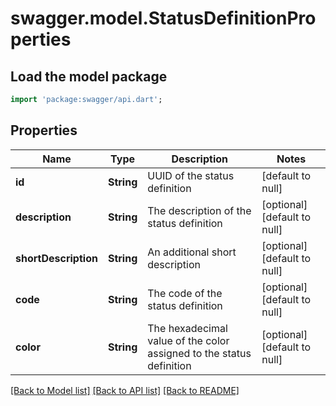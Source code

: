 # swagger.model.StatusDefinitionProperties

## Load the model package
```dart
import 'package:swagger/api.dart';
```

## Properties
Name | Type | Description | Notes
------------ | ------------- | ------------- | -------------
**id** | **String** | UUID of the status definition | [default to null]
**description** | **String** | The description of the status definition | [optional] [default to null]
**shortDescription** | **String** | An additional short description | [optional] [default to null]
**code** | **String** | The code of the status definition | [optional] [default to null]
**color** | **String** | The hexadecimal value of the color assigned to the status definition | [optional] [default to null]

[[Back to Model list]](../README.md#documentation-for-models) [[Back to API list]](../README.md#documentation-for-api-endpoints) [[Back to README]](../README.md)

